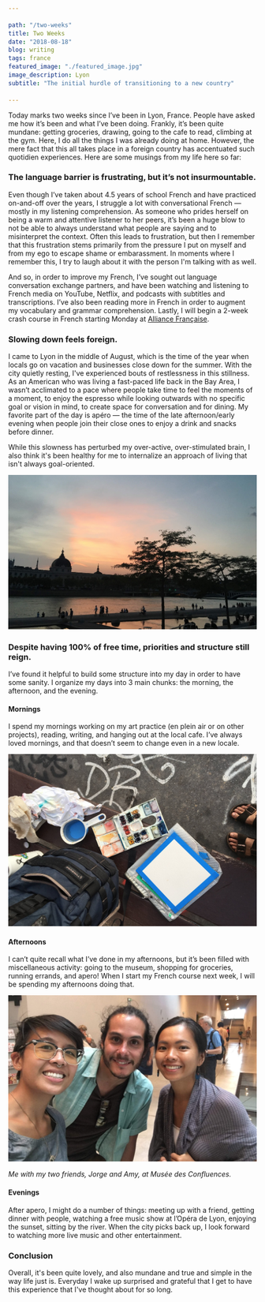 ```yaml
---

path: "/two-weeks"
title: Two Weeks
date: "2018-08-18"
blog: writing
tags: france
featured_image: "./featured_image.jpg"
image_description: Lyon
subtitle: "The initial hurdle of transitioning to a new country"

---
```


Today marks two weeks since I’ve been in Lyon, France. People have asked me how
it’s been and what I’ve been doing. Frankly, it’s been quite mundane: getting
groceries, drawing, going to the cafe to read, climbing at the gym. Here, I do all
the things I was already doing at home. However, the mere fact that this all
takes place in a foreign country has accentuated such quotidien experiences.
Here are some musings from my life here so far:

### The language barrier is frustrating, but it’s not insurmountable.

Even though I’ve taken about 4.5 years of school French and have practiced
on-and-off over the years, I struggle a lot with conversational French — mostly
in my listening comprehension. As someone who prides herself on being a warm
and attentive listener to her peers, it’s been a huge blow to not be able to
always understand what people are saying and to misinterpret the context. Often
this leads to frustration, but then I remember that this frustration stems
primarily from the pressure I put on myself and from my ego to escape shame or
embarassment. In moments where I remember this, I try to laugh about it with
the person I'm talking with as well.

And so, in order to improve my French, I’ve sought out language
conversation exchange partners, and have been watching and listening to French
media on YouTube, Netflix, and podcasts with subtitles and transcriptions. I’ve
also been reading more in French in order to
augment my vocabulary and grammar comprehension. Lastly, I will begin a 2-week
crash course in French starting Monday at [Alliance Française](https://www.aflyon.org/en/).


### Slowing down feels foreign.
I came to Lyon in the middle of August, which is the time
of the year when locals go on vacation and businesses close down for the
summer. With the city quietly resting, I've experienced bouts of restlessness
in this stillness. As an American who was living a fast-paced life back in the
Bay Area, I wasn’t acclimated to a pace where people take time to feel the moments of a moment, to enjoy the espresso while looking outwards with no specific goal or vision in mind, to create space for conversation and for dining.
My favorite part of the day is apéro — the time of the late
afternoon/early evening when people join their close ones to enjoy a drink and
snacks before dinner.

While this slowness has perturbed my over-active, over-stimulated brain, I also
think it's been healthy for me to internalize an approach of living that isn't
always goal-oriented.

<img src="./sunset.png" alt="Lyon" />

### Despite having 100% of free time, priorities and structure still reign.

I’ve found it helpful to build some structure into my day in order to have some
sanity. I organize my days into 3 main chunks: the morning, the afternoon, and
the evening. 

#### Mornings
I spend my mornings working on my art practice (en plein air or on
other projects), reading, writing, and hanging out at the local cafe. I’ve
always loved mornings, and that doesn’t seem to change even in a new locale.

<img src="./art_supplies.png" alt="Lyon" />

#### Afternoons
I can’t quite recall what I’ve done in my afternoons, but it’s
been filled with miscellaneous activity: going to the museum, shopping for
groceries, running errands, and apero! When I start my French course next week,
I will be spending my afternoons doing that.

<img src="./friends_musee.png" alt="Lyon" />

*Me with my two friends, Jorge and Amy, at Musée des Confluences.*

#### Evenings
After apero, I might do a number
of things: meeting up with a friend, getting dinner with people, watching a
free music show at l’Opéra de Lyon, enjoying the sunset, sitting by the river. When the
city picks back up, I look forward to watching more live music and other
entertainment.


### Conclusion
Overall, it's been quite lovely, and also mundane and true and simple in the
way life just is. Everyday I wake up surprised and grateful that I get to have
this experience that I've thought about for so long.
